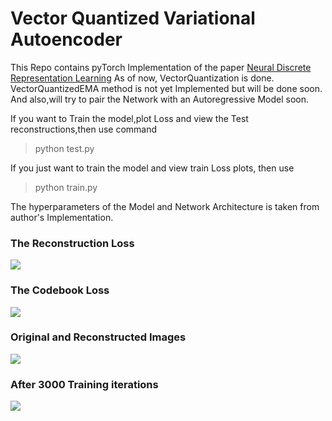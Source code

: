 # Vector Quantized Variational Autoencoder

This Repo contains pyTorch Implementation of the paper [Neural Discrete Representation Learning](https://arxiv.org/abs/1711.00937) 
As of now, VectorQuantization is done. VectorQuantizedEMA method is not yet Implemented but will be done soon.
And also,will try to pair the Network with an Autoregressive Model soon.

If you want to Train the model,plot Loss and view the Test reconstructions,then use command
> python test.py

If you just want to train the model and view train Loss plots, then use
> python train.py

The hyperparameters of the Model and Network Architecture is taken from author's Implementation.

### The Reconstruction Loss

![](https://i.imgur.com/TtpF5I1.png)


### The Codebook Loss
![](https://i.imgur.com/jqbrMHG.png)

### Original and Reconstructed Images
![](https://i.imgur.com/vBeGsMr.jpg)


### After 3000 Training iterations
![](https://i.imgur.com/LEDE49s.jpg)






